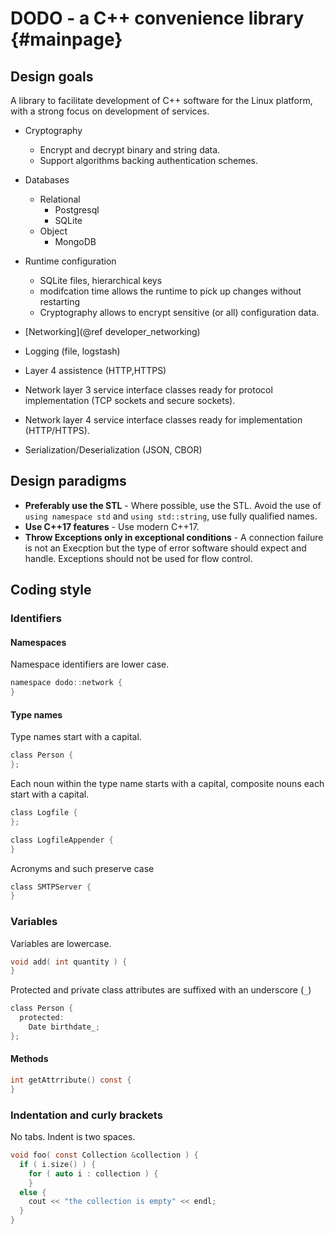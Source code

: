 # DODO - a C++ convenience library {#mainpage}

## Design goals

A library to facilitate development of C++ software  for the Linux platform, with a strong focus on development
of services.

  - Cryptography
    - Encrypt and decrypt binary and string data.
    - Support algorithms backing authentication schemes.
  - Databases
    - Relational
      - Postgresql
      - SQLite
    - Object
      - MongoDB
  - Runtime configuration
    - SQLite files, hierarchical keys
    - modifcation time allows the runtime to pick up changes without restarting
    - Cryptography allows to encrypt sensitive (or all) configuration data.
  - [Networking](@ref developer_networking)
  - Logging (file, logstash)

  - Layer 4 assistence (HTTP,HTTPS)
  - Network layer 3 service interface classes ready for protocol implementation (TCP sockets and secure sockets).
  - Network layer 4 service interface classes ready for implementation (HTTP/HTTPS).

  - Serialization/Deserialization (JSON, CBOR)



## Design paradigms

  - **Preferably use the STL** - Where possible, use the STL. Avoid the use of `using namespace std` and
  `using std::string`, use fully qualified names.
  - **Use C++17 features** - Use modern C++17.
  - **Throw Exceptions only in exceptional conditions** - A connection failure is not an Execption but the type of
  error software should expect and handle. Exceptions should not be used for flow control.

## Coding style

### Identifiers

#### Namespaces

Namespace identifiers are lower case.

```C
namespace dodo::network {
}
```

#### Type names

Type names start with a capital.

```C
class Person {
};
```

Each noun within the type name starts with a capital, composite nouns each start with a capital.

```C
class Logfile {
};

class LogfileAppender {
}
```

Acronyms and such preserve case

```C
class SMTPServer {
}
```

### Variables

Variables are lowercase.

```C
void add( int quantity ) {
}
```
Protected and private class attributes are suffixed with an underscore (`_`)

```C
class Person {
  protected:
    Date birthdate_;
};
```

#### Methods

```C
int getAttrribute() const {
}
```

### Indentation and curly brackets

No tabs. Indent is two spaces.

```C
void foo( const Collection &collection ) {
  if ( i.size() ) {
    for ( auto i : collection ) {
    }
  else {
    cout << "the collection is empty" << endl;
  }
}
```
